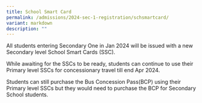 ```yaml
---
title: School Smart Card
permalink: /admissions/2024-sec-1-registration/schsmartcard/
variant: markdown
description: ""
---
```

All students entering Secondary One in Jan 2024 will be issued with a new Secondary level School Smart Cards (SSC).

While awaiting for the SSCs to be ready, students can continue to use their Primary level SSCs for concessionary travel till end Apr 2024.

Students can still purchase the Bus Concession Pass(BCP) using their Primary level SSCs but they would need to purchase the BCP for Secondary School students.